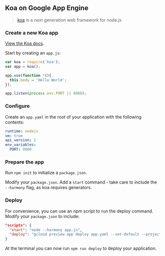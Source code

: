 ## Koa on Google App Engine

> [koa](http://koajs.com) is a next generation web framework for node.js

### Create a new Koa app

[View the Koa docs](http://koajs.com/).

Start by creating an `app.js`:

```js
var koa = require('koa');
var app = koa();

app.use(function *(){
  this.body = 'Hello World';
});

app.listen(process.env.PORT || 8080);
```

### Configure

Create an `app.yaml` in the root of your application with the following contents:

```yaml
runtime: nodejs
vm: true
api_version: 1
env_variables:
  PORT: 8080
```

### Prepare the app

Run `npm init` to initialize a `package.json`.

Modify your `package.json`.  Add a `start` command - take care to include the `--harmony` flag, as koa requires generators.

### Deploy

For convenience, you can use an npm script to run the deploy command. Modify your `package.json` to include:

```json
"scripts": {
  "start": "node --harmony app.js",
  "deploy": "gcloud preview app deploy app.yaml --set-default --project [project id]"
}
```

At the terminal you can now run `npm run deploy` to deploy your application.